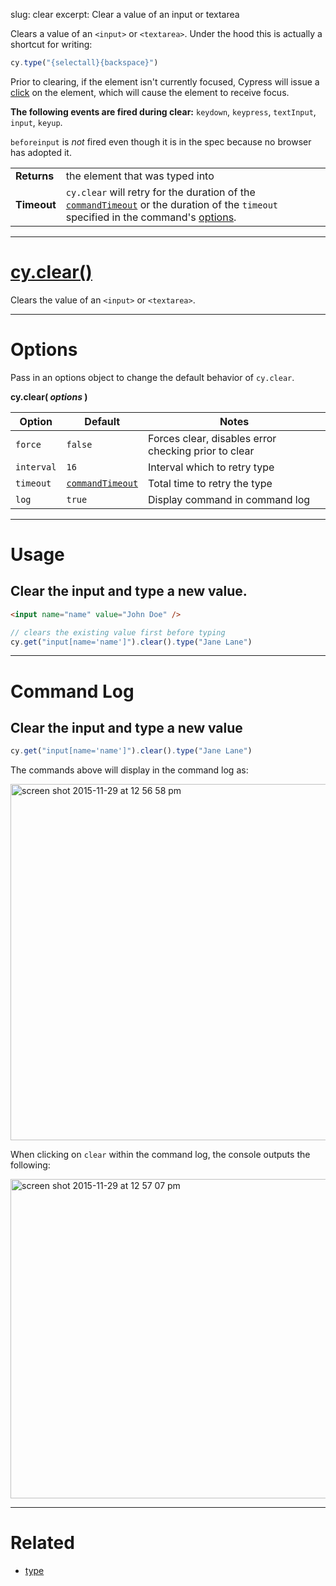 slug: clear
excerpt: Clear a value of an input or textarea


Clears a value of an `<input>` or `<textarea>`. Under the hood this is actually a shortcut for writing:

```javascript
cy.type("{selectall}{backspace}")
```

Prior to clearing, if the element isn't currently focused, Cypress will issue a [click](https://on.cypress.io/api/click) on the element, which will cause the element to receive focus.

**The following events are fired during clear:** `keydown`, `keypress`, `textInput`, `input`, `keyup`.

`beforeinput` is *not* fired even though it is in the spec because no browser has adopted it.

| | |
|--- | --- |
| **Returns** | the element that was typed into |
| **Timeout** | `cy.clear` will retry for the duration of the [`commandTimeout`](https://on.cypress.io/guides/configuration#section-global-options) or the duration of the `timeout` specified in the command's [options](#section-options).|

***

# [cy.clear()](#section-usage)

Clears the value of an `<input>` or `<textarea>`.

***

# Options

Pass in an options object to change the default behavior of `cy.clear`.

**cy.clear( *options* )**

Option | Default | Notes
--- | --- | ---
`force` | `false` | Forces clear, disables error checking prior to clear
`interval` | `16` | Interval which to retry type
`timeout` | [`commandTimeout`](https://on.cypress.io/guides/configuration#section-global-options) | Total time to retry the type
`log` | `true` | Display command in command log

***

# Usage

## Clear the input and type a new value.

```html
<input name="name" value="John Doe" />
```

```javascript
// clears the existing value first before typing
cy.get("input[name='name']").clear().type("Jane Lane")
```

***

# Command Log

## Clear the input and type a new value

```javascript
cy.get("input[name='name']").clear().type("Jane Lane")
```

The commands above will display in the command log as:

<img width="570" alt="screen shot 2015-11-29 at 12 56 58 pm" src="https://cloud.githubusercontent.com/assets/1271364/11458939/bac1f4dc-9698-11e5-8e20-1ed9405f3d30.png">

When clicking on `clear` within the command log, the console outputs the following:

<img width="511" alt="screen shot 2015-11-29 at 12 57 07 pm" src="https://cloud.githubusercontent.com/assets/1271364/11458940/bdc93a50-9698-11e5-8be7-ef6a0470c3ae.png">

***

# Related

- [type](https://on.cypress.io/api/type)